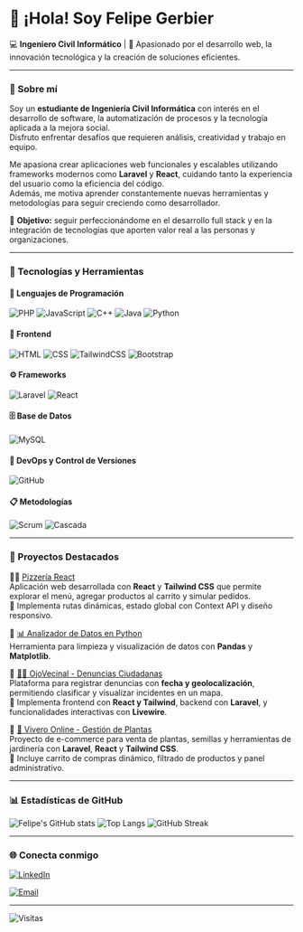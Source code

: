# 👋 ¡Hola! Soy Felipe Gerbier

💻 **Ingeniero Civil Informático** | 🚀 Apasionado por el desarrollo web, la innovación tecnológica y la creación de soluciones eficientes.

---

### 🧠 Sobre mí

Soy un **estudiante de Ingeniería Civil Informática** con interés en el desarrollo de software, la automatización de procesos y la tecnología aplicada a la mejora social.  
Disfruto enfrentar desafíos que requieren análisis, creatividad y trabajo en equipo.  

Me apasiona crear aplicaciones web funcionales y escalables utilizando frameworks modernos como **Laravel** y **React**, cuidando tanto la experiencia del usuario como la eficiencia del código.  
Además, me motiva aprender constantemente nuevas herramientas y metodologías para seguir creciendo como desarrollador.  

📌 **Objetivo:** seguir perfeccionándome en el desarrollo full stack y en la integración de tecnologías que aporten valor real a las personas y organizaciones.

---

### 🧰 Tecnologías y Herramientas

#### 💬 Lenguajes de Programación
![PHP](https://img.shields.io/badge/-PHP-777BB4?style=for-the-badge&logo=php&logoColor=white)
![JavaScript](https://img.shields.io/badge/-JavaScript-F7DF1E?style=for-the-badge&logo=javascript&logoColor=black)
![C++](https://img.shields.io/badge/-C++-00599C?style=for-the-badge&logo=cplusplus&logoColor=white)
![Java](https://img.shields.io/badge/-Java-007396?style=for-the-badge&logo=java&logoColor=white)
![Python](https://img.shields.io/badge/-Python-3776AB?style=for-the-badge&logo=python&logoColor=white)

#### 🎨 Frontend
![HTML](https://img.shields.io/badge/-HTML5-E34F26?style=for-the-badge&logo=html5&logoColor=white)
![CSS](https://img.shields.io/badge/-CSS3-1572B6?style=for-the-badge&logo=css3&logoColor=white)
![TailwindCSS](https://img.shields.io/badge/-TailwindCSS-38B2AC?style=for-the-badge&logo=tailwind-css&logoColor=white)
![Bootstrap](https://img.shields.io/badge/-Bootstrap-7952B3?style=for-the-badge&logo=bootstrap&logoColor=white)

#### ⚙️ Frameworks
![Laravel](https://img.shields.io/badge/-Laravel-FF2D20?style=for-the-badge&logo=laravel&logoColor=white)
![React](https://img.shields.io/badge/-React-61DAFB?style=for-the-badge&logo=react&logoColor=black)

#### 🗄️ Base de Datos
![MySQL](https://img.shields.io/badge/-MySQL-4479A1?style=for-the-badge&logo=mysql&logoColor=white)

#### 🧩 DevOps y Control de Versiones
![GitHub](https://img.shields.io/badge/-GitHub-181717?style=for-the-badge&logo=github&logoColor=white)

#### 📋 Metodologías
![Scrum](https://img.shields.io/badge/-Scrum-6DB33F?style=for-the-badge&logo=scrumalliance&logoColor=white)
![Cascada](https://img.shields.io/badge/-Cascada-4A90E2?style=for-the-badge)

---

### 🧩 Proyectos Destacados

🔹🍕 [Pizzería React](https://github.com/fgerber/feliger-pizza)  
Aplicación web desarrollada con **React** y **Tailwind CSS** que permite explorar el menú, agregar productos al carrito y simular pedidos.  
🧭 Implementa rutas dinámicas, estado global con Context API y diseño responsivo.

🔹 [📊 Analizador de Datos en Python](https://github.com/fgerbier/ProyectosPython)  
Herramienta para limpieza y visualización de datos con **Pandas** y **Matplotlib**.

🔹 [🕵️‍♂️ OjoVecinal - Denuncias Ciudadanas](https://github.com/fgerbier/OjoVecinal)  
Plataforma para registrar denuncias con **fecha y geolocalización**, permitiendo clasificar y visualizar incidentes en un mapa.  
🧭 Implementa frontend con **React y Tailwind**, backend con **Laravel**, y funcionalidades interactivas con **Livewire**.

🔹 [🌱 Vivero Online - Gestión de Plantas](https://github.com/fgerbier/Proyecto-Ingenieria-de-Software )  
Proyecto de e-commerce para venta de plantas, semillas y herramientas de jardinería con **Laravel**, **React** y **Tailwind CSS**.  
🧭 Incluye carrito de compras dinámico, filtrado de productos y panel administrativo.


---

### 📊 Estadísticas de GitHub

![Felipe's GitHub stats](https://github-readme-stats.vercel.app/api?username=fgerbier&show_icons=true&theme=tokyonight)
![Top Langs](https://github-readme-stats.vercel.app/api/top-langs/?username=fgerbier&layout=compact&theme=tokyonight)
![GitHub Streak](https://streak-stats.demolab.com/?user=fgerbier&theme=tokyonight)

---

### 🌐 Conecta conmigo

[![LinkedIn](https://img.shields.io/badge/-LinkedIn-0A66C2?style=for-the-badge&logo=linkedin&logoColor=white)](www.linkedin.com/in/felipe-gerbier-2331882a5)

[![Email](https://img.shields.io/badge/-Email-D14836?style=for-the-badge&logo=gmail&logoColor=white)](feligerbier@gmail.com)

---

![Visitas](https://komarev.com/ghpvc/?username=felipegerbier&label=Profile%20views&color=0e75b6&style=flat)

